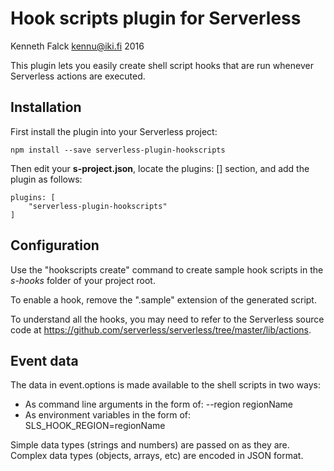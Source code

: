 # Hook scripts plugin for Serverless
Kenneth Falck <kennu@iki.fi> 2016

This plugin lets you easily create shell script hooks that are run whenever
Serverless actions are executed.

## Installation

First install the plugin into your Serverless project:

    npm install --save serverless-plugin-hookscripts

Then edit your **s-project.json**, locate the plugins: [] section, and add
the plugin as follows:

    plugins: [
        "serverless-plugin-hookscripts"
    ]

## Configuration

Use the "hookscripts create" command to create sample hook scripts in the *s-hooks*
folder of your project root.

To enable a hook, remove the ".sample" extension of the generated script.

To understand all the hooks, you may need to refer to the Serverless source code
at https://github.com/serverless/serverless/tree/master/lib/actions.

## Event data

The data in event.options is made available to the shell scripts in two ways:

* As command line arguments in the form of: --region regionName
* As environment variables in the form of: SLS_HOOK_REGION=regionName

Simple data types (strings and numbers) are passed on as they are.
Complex data types (objects, arrays, etc) are encoded in JSON format.
